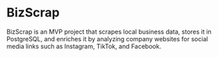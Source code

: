 # BizScrap
BizScrap is an MVP project that scrapes local business data, stores it in PostgreSQL, and enriches it by analyzing company websites for social media links such as Instagram, TikTok, and Facebook.
